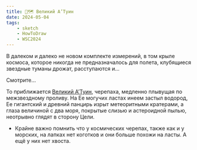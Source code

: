 ```yaml
---
title: 🐢🗺️ Великий А’Туин
date: 2024-05-04
tags:
    - sketch
    - HowToDraw
    - WSC2024
---
```


В далеком и далеко не новом комплекте измерений, в том крыле космоса, которое никогда не предназначалось для полета, клубящиеся звездные туманы дрожат, расступаются и…

Смотрите…

То приближается [Великий А’Туин](https://ru.wikipedia.org/wiki/%D0%9F%D1%80%D0%B0%D1%82%D1%87%D0%B5%D1%82%D1%82,_%D0%A2%D0%B5%D1%80%D1%80%D0%B8), черепаха, медленно плывущая по межзвездному проливу. На Ее могучих ластах инеем застыл водород, Ее гигантский и древний панцирь изрыт метеоритными кратерами, а глаза величиной с два моря, покрытые слизью и астероидной пылью, неотрывно глядят в сторону Цели.

-   Крайне важно помнить что у космических черепах, также как и у морских, на лапках нет коготков и они больше похожи на ласты. А ещё у них нет хвоста.
